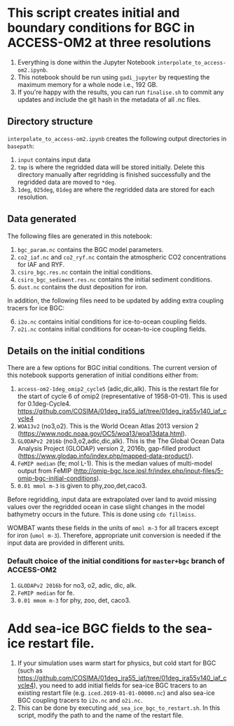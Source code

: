 # This script creates initial and boundary conditions for BGC in ACCESS-OM2 at three resolutions

1. Everything is done within the Jupyter Notebook `interpolate_to_access-om2.ipynb`.
2. This notebook should be run using `gadi_jupyter` by requesting the maximum memory for a whole node i.e., 192 GB.
3. If you're happy with the results, you can run `finalise.sh` to commit any updates and include the git hash in the metadata of all .nc files.
 
## Directory structure

`interpolate_to_access-om2.ipynb` creates the following output directories in `basepath`:
1. `input` contains input data
2. `tmp` is where the regridded data will be stored initially. Delete this directory manually after regridding is finished successfully and the regridded data are moved to `*deg`.
3. `1deg`, `025deg`, `01deg` are where the regridded data are stored for each resolution.

## Data generated

The following files are generated in this notebook:

1. `bgc_param.nc` contains the BGC model parameters.
2. `co2_iaf.nc` and `co2_ryf.nc` contain the atmospheric CO2 concentrations for IAF and RYF.
3. `csiro_bgc.res.nc` contain the initial conditions.
4. `csiro_bgc_sediment.res.nc` contains the initial sediment conditions.
5. `dust.nc` contains the dust deposition for iron.

In addition, the following files need to be updated by adding extra coupling tracers for ice BGC:

6. `i2o.nc` contains initial conditions for ice-to-ocean coupling fields.
7. `o2i.nc` contains initial conditions for ocean-to-ice coupling fields.

## Details on the initial conditions

There are a few options for BGC initial conditions. The current version of this notebook supports generation of initial conditions either from:

1. `access-om2-1deg_omip2_cycle5` (adic,dic,alk). This is the restart file for the start of cycle 6 of omip2 (representative of 1958-01-01). This is used for 0.1deg-Cycle4. https://github.com/COSIMA/01deg_jra55_iaf/tree/01deg_jra55v140_iaf_cycle4
2. `WOA13v2` (no3,o2). This is the World Ocean Atlas 2013 version 2 (https://www.nodc.noaa.gov/OC5/woa13/woa13data.html).
3. `GLODAPv2 2016b` (no3,o2,adic,dic,alk). This is the The Global Ocean Data Analysis Project (GLODAP) version 2, 2016b, gap-filled product (https://www.glodap.info/index.php/mapped-data-product/).
4. `FeMIP median` (fe; mol L-1). This is the median values of multi-model output from FeMIP (http://omip-bgc.lsce.ipsl.fr/index.php/input-files/5-omip-bgc-initial-conditions). 
5. `0.01 mmol m-3` is given to phy,zoo,det,caco3.

Before regridding, input data are extrapolated over land to avoid missing values over the regridded ocean in case slight changes in the model bathymetry occurs in the future. This is done using `cdo fillmiss`.

WOMBAT wants these fields in the units of `mmol m-3` for all tracers except for iron (`umol m-3`). Therefore, appropriate unit conversion is needed if the input data are provided in different units.

### Default choice of the initial conditions for `master+bgc` branch of ACCESS-OM2

1. `GLODAPv2 2016b` for no3, o2, adic, dic, alk.
2. `FeMIP median` for fe.
3. `0.01 mmom m-3` for phy, zoo, det, caco3.

# Add sea-ice BGC fields to the sea-ice restart file.
1. If your simulation uses warm start for physics, but cold start for BGC (such as https://github.com/COSIMA/01deg_jra55_iaf/tree/01deg_jra55v140_iaf_cycle4), you need to add initial fields for sea-ice BGC tracers to an existing restart file (e.g. `iced.2019-01-01-00000.nc`) and also sea-ice BGC coupling tracers to `i2o.nc` and `o2i.nc`.
2. This can be done by executing `add_sea_ice_bgc_to_restart.sh`. In this script, modify the path to and the name of the restart file.
